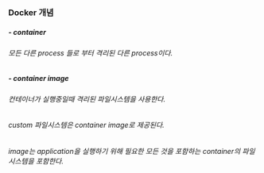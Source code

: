 ### Docker 개념
##### - container
###### 모든 다른 process 들로 부터 격리된 다른 process이다.

##### - container image
###### 컨테이너가 실행중일때 격리된 파일시스템을 사용한다.
###### custom 파일시스템은 container image로 제공된다.
###### image는 application을 실행하기 위해 필요한 모든 것을 포함하는 container의 파일시스템을 포함한다.





